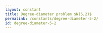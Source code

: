```yaml
---
layout: constant
title: Degree-diameter problem $N(5,2)$
permalink: /constants/degree-diameter-5-2/
id: degree-diameter-5-2
---
```

